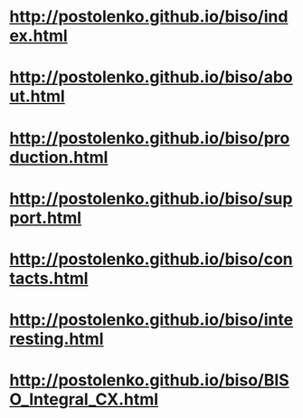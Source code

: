 # http://postolenko.github.io/biso/index.html
# http://postolenko.github.io/biso/about.html
# http://postolenko.github.io/biso/production.html
# http://postolenko.github.io/biso/support.html
# http://postolenko.github.io/biso/contacts.html
# http://postolenko.github.io/biso/interesting.html
# http://postolenko.github.io/biso/BISO_Integral_CX.html